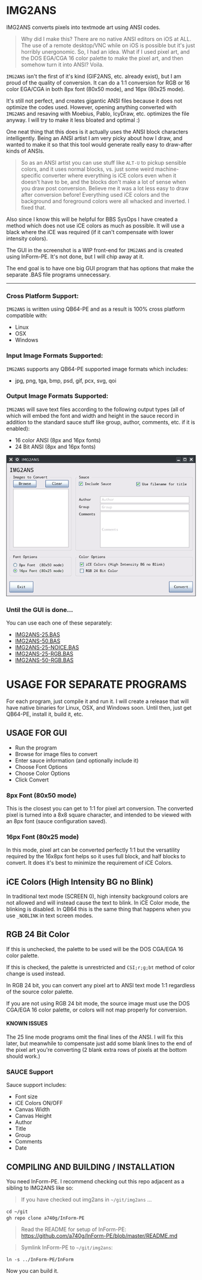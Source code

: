 # IMG2ANS

IMG2ANS converts pixels into textmode art using ANSI codes.

> Why did I make this?
There are no native ANSI editors on iOS at ALL.
The use of a remote desktop/VNC while on iOS is possible but it's just horribly unergonomic.
So, I had an idea. What if I used pixel art, and the DOS EGA/CGA 16 color palette to make the pixel art, and then somehow turn it into ANSI? Voila.

`IMG2ANS` isn't the first of it's kind (GIF2ANS, etc. already exist), but I am proud of the quality of conversion. It can do a 1:1 conversion for RGB or 16 color EGA/CGA in both 8px font (80x50 mode), and 16px (80x25 mode). 

It's still not perfect, and creates gigantic ANSI files because it does not optimize the codes used. However, opening anything converted with `IMG2ANS` and resaving with Moebius, Pablo, IcyDraw, etc. optimizes the file anyway. I will try to make it less bloated and optimal :)

One neat thing that this does is it actually uses the ANSI block characters intelligently. Being an ANSI artist I am very picky about how I draw, and wanted to make it so that this tool would generate really easy to draw-after kinds of ANSIs. 

> So as an ANSI artist you can use stuff like `ALT-U` to pickup sensible colors, and it uses normal blocks, vs. just some weird machine-specific converter where everything is iCE colors even when it doesn't have to be, and the blocks don't make a lot of sense when you draw post conversion. Believe me it was a lot less easy to draw after conversion before! Everything used iCE colors and the background and foreground colors were all whacked and inverted. I fixed that.

Also since I know this will be helpful for BBS SysOps I have created a method which does not use iCE colors as much as possible. It will use a black where the iCE was required (if it can't compensate with lower intensity colors). 

The GUI in the screenshot is a WIP front-end for `IMG2ANS` and is created using InForm-PE. It's not done, but I will chip away at it.

The end goal is to have one big GUI program that has options that make the separate .BAS file programs unnecessary. 

-----

### Cross Platform Support:
`IMG2ANS` is written using QB64-PE and as a result is 100% cross platform compatible with:

- Linux
- OSX
- Windows

### Input Image Formats Supported:
`IMG2ANS` supports any QB64-PE supported image formats which includes:

- jpg, png, tga, bmp, psd, gif, pcx, svg, qoi

### Output Image Formats Supported:
`IMG2ANS` will save text files according to the following output types (all of which will embed the font and width and height in the sauce record in addition to the standard sauce stuff like group, author, comments, etc. if it is enabled):
- 16 color ANSI (8px and 16px fonts)
- 24 Bit ANSI (8px and 16px fonts)

![IMG2ANS GUI](img2ans-screenshot.png)

### Until the GUI is done...

You can use each one of these separately:

- [IMG2ANS-25.BAS](IMG2ANS-25.BAS)
- [IMG2ANS-50.BAS](IMG2ANS-50.BAS)
- [IMG2ANS-25-NOICE.BAS](IMG2ANS-25-NOICE.BAS)
- [IMG2ANS-25-RGB.BAS](IMG2ANS-25-RGB.BAS)
- [IMG2ANS-50-RGB.BAS](IMG2ANS-50-RGB.BAS)

# USAGE FOR SEPARATE PROGRAMS
For each program, just compile it and run it. I will create a release that will have native binaries for Linux, OSX, and Windows soon. Until then, just get QB64-PE, install it, build it, etc.

## USAGE FOR GUI
- Run the program
- Browse for image files to convert
- Enter sauce information (and optionally include it)
- Choose Font Options
- Choose Color Options
- Click Convert

### 8px Font (80x50 mode)

This is the closest you can get to 1:1 for pixel art conversion. The converted pixel is turned into a 8x8 square character, and intended to be viewed with an 8px font (sauce configuration saved).

### 16px Font (80x25 mode)

In this mode, pixel art can be converted perfectly 1:1 but the versatility required by the 16x8px font helps so it uses full block, and half blocks to convert. It does it's best to minimize the requirement of iCE Colors.

## iCE Colors (High Intensity BG no Blink)

In traditional text mode (SCREEN 0), high intensity background colors are not allowed and will instead cause the text to blink. In iCE Color mode, the blinking is disabled. In QB64 this is the same thing that happens when you use `_NOBLINK` in text screen modes.

## RGB 24 Bit Color

If this is unchecked, the palette to be used will be the DOS CGA/EGA 16 color palette. 

If this is checked, the palette is unrestricted and `CSI;r;g;bt` method of color change is used instead.

In RGB 24 bit, you can convert any pixel art to ANSI text mode 1:1 regardless of the source color palette.

If you are not using RGB 24 bit mode, the source image must use the DOS CGA/EGA 16 color palette, or colors will not map properly for conversion.

#### KNOWN ISSUES
The 25 line mode programs omit the final lines of the ANSI. I will fix this later, but meanwhile to compensate just add some blank lines to the end of the pixel art you're converting (2 blank extra rows of pixels at the bottom should work.)

### SAUCE Support
Sauce support includes:
- Font size
- iCE Colors ON/OFF
- Canvas Width
- Canvas Height
- Author
- Title
- Group
- Comments
- Date


## COMPILING AND BUILDING / INSTALLATION

You need InForm-PE. I recommend checking out this repo adjacent as a sibling to
IMG2ANS like so:

> If you have checked out img2ans in `~/git/img2ans` ...

`cd ~/git`  
`gh repo clone a740g/InForm-PE`  

> Read the README for setup of InForm-PE: https://github.com/a740g/InForm-PE/blob/master/README.md

> Symlink InForm-PE to `~/git/img2ans`:

`ln -s ../InForm-PE/InForm`

Now you can build it.